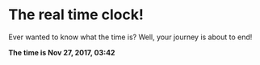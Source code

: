 # The real time clock!

Ever wanted to know what the time is? Well, your journey is about to end!

**The time is Nov 27, 2017, 03:42**